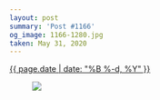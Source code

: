 ```yaml
---
layout: post
summary: 'Post #1166'
og_image: 1166-1280.jpg
taken: May 31, 2020
---
```


<div class="post">
 <time>
  <a href="/1166">
   {{ page.date | date: "%B %-d, %Y" }}
  </a>
 </time>
 <a href="/1166">
  <figure data-taken="5/31/2020">
   <img sizes="(min-width: 700px) 50vw, calc(100vw - 2rem)" src="{{ site.assets_url }}/1166-640.jpg" srcset="{{ site.assets_url }}/1166-320.jpg 320w, {{ site.assets_url }}/1166-640.jpg 640w, {{ site.assets_url }}/1166-960.jpg 960w, {{ site.assets_url }}/1166-1280.jpg 1280w"/>
  </figure>
 </a>
</div>
